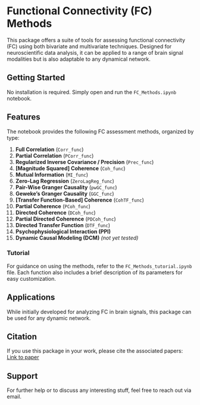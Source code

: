 # Functional Connectivity (FC) Methods

This package offers a suite of tools for assessing functional connectivity (FC) using both bivariate and multivariate techniques. Designed for neuroscientific data analysis, it can be applied to a range of brain signal modalities but is also adaptable to any dynamical network.

## Getting Started
No installation is required. Simply open and run the `FC_Methods.ipynb` notebook.

## Features
The notebook provides the following FC assessment methods, organized by type:

1. **Full Correlation** (`Corr_func`)
2. **Partial Correlation** (`PCorr_func`)
3. **Regularized Inverse Covariance / Precision** (`Prec_func`)
4. **[Magnitude Squared] Coherence** (`Coh_func`)
5. **Mutual Information** (`MI_func`)
6. **Zero-Lag Regression** (`ZeroLagReg_func`)
7. **Pair-Wise Granger Causality** (`pwGC_func`)
8. **Geweke’s Granger Causality** (`GGC_func`)
9. **[Transfer Function-Based] Coherence** (`CohTF_func`)
10. **Partial Coherence** (`PCoh_func`)
11. **Directed Coherence** (`DCoh_func`)
12. **Partial Directed Coherence** (`PDCoh_func`)
13. **Directed Transfer Function** (`DTF_func`)
14. **Psychophysiological Interaction (PPI)**
15. **Dynamic Causal Modeling (DCM)** *(not yet tested)*

### Tutorial
For guidance on using the methods, refer to the `FC_Methods_tutorial.ipynb` file. Each function also includes a brief description of its parameters for easy customization.

## Applications
While initially developed for analyzing FC in brain signals, this package can be used for any dynamic network.

## Citation
If you use this package in your work, please cite the associated papers:
[Link to paper](https://www.biorxiv.org/content/10.1101/2024.09.29.615715v1.abstract)

## Support
For further help or to discuss any interesting stuff, feel free to reach out via email.
